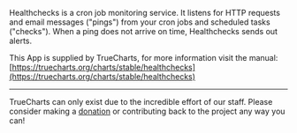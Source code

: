 Healthchecks is a cron job monitoring service. It listens for HTTP requests and email messages ("pings") from your cron jobs and scheduled tasks ("checks"). When a ping does not arrive on time, Healthchecks sends out alerts.

This App is supplied by TrueCharts, for more information visit the manual: [https://truecharts.org/charts/stable/healthchecks](https://truecharts.org/charts/stable/healthchecks)

---

TrueCharts can only exist due to the incredible effort of our staff.
Please consider making a [donation](https://truecharts.org/sponsor) or contributing back to the project any way you can!
